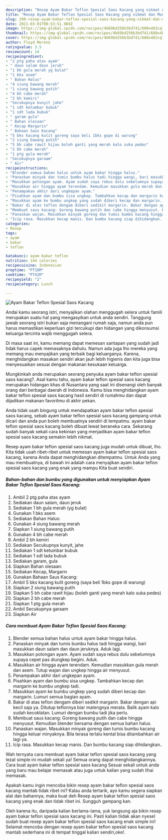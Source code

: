 ```yaml
---
description: "Resep Ayam Bakar Teflon Spesial Saos Kacang yang nikmat dan Mudah Dibuat"
title: "Resep Ayam Bakar Teflon Spesial Saos Kacang yang nikmat dan Mudah Dibuat"
slug: 290-resep-ayam-bakar-teflon-spesial-saos-kacang-yang-nikmat-dan-mudah-dibuat
date: 2021-03-01T00:53:51.969Z
image: https://img-global.cpcdn.com/recipes/4b69bd256b3bd741/680x482cq70/ayam-bakar-teflon-spesial-saos-kacang-foto-resep-utama.jpg
thumbnail: https://img-global.cpcdn.com/recipes/4b69bd256b3bd741/680x482cq70/ayam-bakar-teflon-spesial-saos-kacang-foto-resep-utama.jpg
cover: https://img-global.cpcdn.com/recipes/4b69bd256b3bd741/680x482cq70/ayam-bakar-teflon-spesial-saos-kacang-foto-resep-utama.jpg
author: Floyd Moreno
ratingvalue: 3.5
reviewcount: 14
recipeingredient:
- "2 ptg paha atas ayam"
- " daun salam daun jeruk"
- "1 bh gula merah yg bulat"
- "1 bks asem"
- " Bahan Halus"
- "4 siung bawang merah"
- "1 siung bawang putih"
- "4 bh cabe merah"
- "2 bh kemiri"
- "Secukupnya kunyit jahe"
- "1 sdt ketumbar bubuk"
- "1 sdt lada bubuk"
- " garam gula"
- " Bahan olesaan"
- " Kecap Margarin"
- " Bahaan Saus Kacang"
- "5 bks kacang kulit goreng saya beli 1bks gope di warung"
- "2 siung bawang putih"
- "5 bh cabe rawit hijau boleh ganti yang merah kalo suka pedes"
- "2 bh cabe merah"
- "1 ptg gula merah"
- "Secukupnya garaam"
- " Air"
recipeinstructions:
- "Blender semua bahan halus untuk ayam bakar hingga halus."
- "Panaskan minyak dan tumis bumbu halus tadi hingga wangi, bari masukkan daun salam dan daun jeruknya. Aduk lagi."
- "Masukkan potongan ayam. Ayam sudah saya rebus dulu sebelumnya supaya cepet pas diungkep begini. Aduk."
- "Masukkan air hingga ayam terendam. Kemudian masukkan gula merah dan asem. Tutup wajan dan ungkep hingga air menyusut."
- "Penampakan akhir dari ungkepan ayam."
- "Pisahkan ayam dan bumbu sisa ungkep. Tambahkan kecap dan margarin ke bumbu ungkep tadi."
- "Masukkan ayam ke bumbu ungkep yang sudah diberi kecap dan margarin. Lumuri semua bagian ayam."
- "Bakar di atas teflon dengam diberi sedikit margarin. Bakar dengan api kecil saja ya. Ditutup teflonnya biar matengnya merata. Balik ayam kalo sudah kecoklatan. Lumuri dengan bumbu tadi jika perlu."
- "Membuat saus kacang: Goreng bawang putih dan cabe hingga menyusut. Kemudian blender bersama dengan semua bahan halus."
- "Panaskan wajan. Masukkan minyak goreng dan tumis bumbu kacang hingga keluar minyaknya. Bila terasa terlalu kental bisa ditambahkan air lagi ya."
- "Icip rasa. Masukkan kecap manis. Dan bumbu kacang siap dihidangkan.."
categories:
- Resep
tags:
- ayam
- bakar
- teflon

katakunci: ayam bakar teflon 
nutrition: 144 calories
recipecuisine: Indonesian
preptime: "PT16M"
cooktime: "PT42M"
recipeyield: "2"
recipecategory: Lunch

---
```



![Ayam Bakar Teflon Spesial Saos Kacang](https://img-global.cpcdn.com/recipes/4b69bd256b3bd741/680x482cq70/ayam-bakar-teflon-spesial-saos-kacang-foto-resep-utama.jpg)

Andai kamu seorang istri, menyajikan olahan menggugah selera untuk famili merupakan suatu hal yang mengasyikan untuk anda sendiri. Tanggung jawab seorang istri bukan saja menangani rumah saja, namun anda pun harus memastikan keperluan gizi tercukupi dan hidangan yang dikonsumsi keluarga tercinta wajib menggugah selera.

Di masa  saat ini, kamu memang dapat memesan santapan yang sudah jadi tidak harus capek memasaknya dahulu. Namun ada juga lho mereka yang memang mau menyajikan yang terbaik bagi keluarganya. Karena, menghidangkan masakan sendiri akan jauh lebih higienis dan kita juga bisa menyesuaikan sesuai dengan makanan kesukaan keluarga. 



Mungkinkah anda merupakan seorang penyuka ayam bakar teflon spesial saos kacang?. Asal kamu tahu, ayam bakar teflon spesial saos kacang merupakan hidangan khas di Nusantara yang saat ini disenangi oleh banyak orang dari berbagai daerah di Indonesia. Kamu bisa menghidangkan ayam bakar teflon spesial saos kacang hasil sendiri di rumahmu dan dapat dijadikan makanan favoritmu di akhir pekan.

Anda tidak usah bingung untuk mendapatkan ayam bakar teflon spesial saos kacang, sebab ayam bakar teflon spesial saos kacang gampang untuk dicari dan anda pun boleh membuatnya sendiri di tempatmu. ayam bakar teflon spesial saos kacang boleh dibuat lewat beraneka cara. Sekarang sudah banyak sekali cara kekinian yang menjadikan ayam bakar teflon spesial saos kacang semakin lebih nikmat.

Resep ayam bakar teflon spesial saos kacang juga mudah untuk dibuat, lho. Kita tidak usah ribet-ribet untuk memesan ayam bakar teflon spesial saos kacang, karena Anda dapat menghidangkan ditempatmu. Untuk Anda yang mau membuatnya, di bawah ini adalah cara menyajikan ayam bakar teflon spesial saos kacang yang enak yang mampu Kita buat sendiri.

<!--inarticleads1-->

##### Bahan-bahan dan bumbu yang digunakan untuk menyiapkan Ayam Bakar Teflon Spesial Saos Kacang:

1. Ambil 2 ptg paha atas ayam
1. Sediakan  daun salam, daun jeruk
1. Sediakan 1 bh gula merah (yg bulat)
1. Gunakan 1 bks asem
1. Sediakan  Bahan Halus:
1. Gunakan 4 siung bawang merah
1. Siapkan 1 siung bawang putih
1. Gunakan 4 bh cabe merah
1. Ambil 2 bh kemiri
1. Sediakan Secukupnya kunyit, jahe
1. Sediakan 1 sdt ketumbar bubuk
1. Sediakan 1 sdt lada bubuk
1. Sediakan  garam, gula
1. Siapkan  Bahan olesaan:
1. Sediakan  Kecap, Margarin
1. Gunakan  Bahaan Saus Kacang:
1. Ambil 5 bks kacang kulit goreng (saya beli 1bks gope di warung)
1. Siapkan 2 siung bawang putih
1. Siapkan 5 bh cabe rawit hijau (boleh ganti yang merah kalo suka pedes)
1. Siapkan 2 bh cabe merah
1. Siapkan 1 ptg gula merah
1. Ambil Secukupnya garaam
1. Siapkan  Air




<!--inarticleads2-->

##### Cara membuat Ayam Bakar Teflon Spesial Saos Kacang:

1. Blender semua bahan halus untuk ayam bakar hingga halus.
1. Panaskan minyak dan tumis bumbu halus tadi hingga wangi, bari masukkan daun salam dan daun jeruknya. Aduk lagi.
1. Masukkan potongan ayam. Ayam sudah saya rebus dulu sebelumnya supaya cepet pas diungkep begini. Aduk.
1. Masukkan air hingga ayam terendam. Kemudian masukkan gula merah dan asem. Tutup wajan dan ungkep hingga air menyusut.
1. Penampakan akhir dari ungkepan ayam.
1. Pisahkan ayam dan bumbu sisa ungkep. Tambahkan kecap dan margarin ke bumbu ungkep tadi.
1. Masukkan ayam ke bumbu ungkep yang sudah diberi kecap dan margarin. Lumuri semua bagian ayam.
1. Bakar di atas teflon dengam diberi sedikit margarin. Bakar dengan api kecil saja ya. Ditutup teflonnya biar matengnya merata. Balik ayam kalo sudah kecoklatan. Lumuri dengan bumbu tadi jika perlu.
1. Membuat saus kacang: Goreng bawang putih dan cabe hingga menyusut. Kemudian blender bersama dengan semua bahan halus.
1. Panaskan wajan. Masukkan minyak goreng dan tumis bumbu kacang hingga keluar minyaknya. Bila terasa terlalu kental bisa ditambahkan air lagi ya.
1. Icip rasa. Masukkan kecap manis. Dan bumbu kacang siap dihidangkan..




Wah ternyata cara membuat ayam bakar teflon spesial saos kacang yang lezat simple ini mudah sekali ya! Semua orang dapat menghidangkannya. Cara buat ayam bakar teflon spesial saos kacang Sesuai sekali untuk anda yang baru mau belajar memasak atau juga untuk kalian yang sudah lihai memasak.

Apakah kamu ingin mencoba bikin resep ayam bakar teflon spesial saos kacang mantab tidak ribet ini? Kalau anda tertarik, ayo kamu segera siapkan alat dan bahannya, maka buat deh Resep ayam bakar teflon spesial saos kacang yang enak dan tidak ribet ini. Sungguh gampang kan. 

Oleh karena itu, daripada kalian berlama-lama, yuk langsung aja bikin resep ayam bakar teflon spesial saos kacang ini. Pasti kalian tiidak akan nyesel sudah buat resep ayam bakar teflon spesial saos kacang enak simple ini! Selamat mencoba dengan resep ayam bakar teflon spesial saos kacang mantab sederhana ini di tempat tinggal kalian sendiri,oke!.

